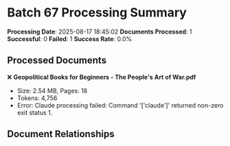 # Batch 67 Processing Summary

**Processing Date**: 2025-08-17 18:45:02
**Documents Processed**: 1
**Successful**: 0
**Failed**: 1
**Success Rate**: 0.0%

## Processed Documents

❌ **Geopolitical Books for Beginners - The People's Art of War.pdf**
   - Size: 2.54 MB, Pages: 18
   - Tokens: 4,756
   - Error: Claude processing failed: Command '['claude']' returned non-zero exit status 1.

## Document Relationships
